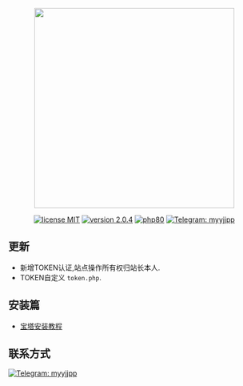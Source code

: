 <p align="center"><img src="http://pic.imeitou.com/uploads/allimg/221027/8-22102GAT7-50.jpg" width="400"></p>

<p align="center">
<a href="https://opensource.org/licenses/MIT"><img src="https://img.shields.io/badge/license-MIT-blue" alt="license MIT"></a>
<a href="https://github.com/program-myyjjpp/TIM/"><img src="https://img.shields.io/badge/version-2.1-red" alt="version 2.0.4"></a>
<a href="https://www.php.net/releases/8_0.php"><img src="https://img.shields.io/badge/PHP-8.0-lightgrey" alt="php80"></a>
<a href="https://t.me/myyjjpp"><img src="https://img.shields.io/badge/Telegram-MYYJJPP-0088cc" alt="Telegram: myyjjpp"></a>
</p>



## 更新
- 新增TOKEN认证,站点操作所有权归站长本人.
- TOKEN自定义  `token.php`.


## 安装篇
- [宝塔安装教程](https://github.com/program-myyjjpp/TIM/wiki)

## 联系方式
<a href="https://t.me/myyjjpp"><img src="https://img.shields.io/badge/Telegram-点击这里-0088cc" alt="Telegram: myyjjpp"></a>
